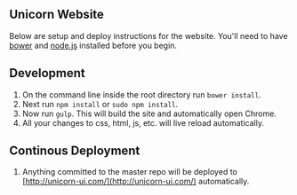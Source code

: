 ## Unicorn Website
Below are setup and deploy instructions for the website. You'll need to have [bower](http://bower.io/) and [node.js](http://nodejs.org/) installed before you begin.

## Development
1. On the command line inside the root directory run ```bower install```.
2. Next run ```npm install``` or ```sudo npm install```.
3. Now run ```gulp```. This will build the site and automatically open Chrome.
4. All your changes to css, html, js, etc. will live reload automatically.

## Continous Deployment
1. Anything committed to the master repo will be deployed to [http://unicorn-ui.com/](http://unicorn-ui.com/) automatically.


